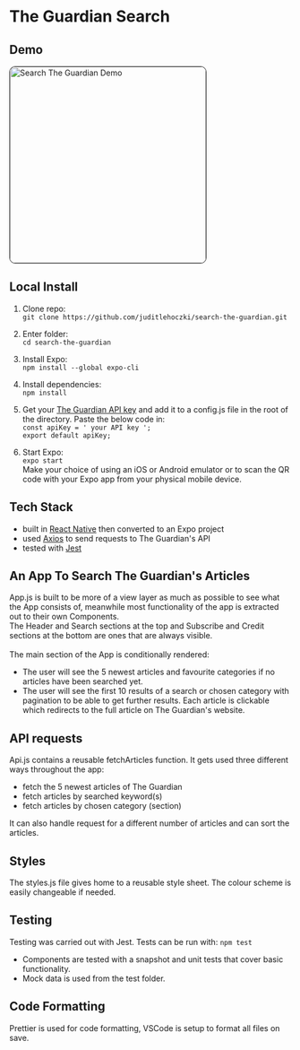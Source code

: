 # The Guardian Search

## Demo

<img border="1" style="border-radius:10px;" alt="Search The Guardian Demo" src="./img/search-the-guardian.gif" width="350">

## Local Install

1. Clone repo:<br>`git clone https://github.com/juditlehoczki/search-the-guardian.git`
2. Enter folder:<br>`cd search-the-guardian`
3. Install Expo:<br>`npm install --global expo-cli`
4. Install dependencies:<br>`npm install`
5. Get your [The Guardian API key](https://open-platform.theguardian.com/access/) and add it to a config.js file in the root of the directory. Paste the below code in:<br>
   `const apiKey = ' your API key ';`<br>
   `export default apiKey;`

6. Start Expo:<br>`expo start`<br>Make your choice of using an iOS or Android emulator or to scan the QR code with your Expo app from your physical mobile device.

## Tech Stack

- built in [React Native](https://reactnative.dev/) then converted to an Expo project
- used [Axios](https://www.npmjs.com/package/axios) to send requests to The Guardian's API
- tested with [Jest](https://jestjs.io/)

## An App To Search The Guardian's Articles

App.js is built to be more of a view layer as much as possible to see what the App consists of, meanwhile most functionality of the app is extracted out to their own Components.<br>
The Header and Search sections at the top and Subscribe and Credit sections at the bottom are ones that are always visible.<br><br>
The main section of the App is conditionally rendered:

- The user will see the 5 newest articles and favourite categories if no articles have been searched yet.
- The user will see the first 10 results of a search or chosen category with pagination to be able to get further results.
  Each article is clickable which redirects to the full article on The Guardian's website.

## API requests

Api.js contains a reusable fetchArticles function. It gets used three different ways throughout the app:

- fetch the 5 newest articles of The Guardian
- fetch articles by searched keyword(s)
- fetch articles by chosen category (section)

It can also handle request for a different number of articles and can sort the articles.

## Styles

The styles.js file gives home to a reusable style sheet. The colour scheme is easily changeable if needed.

## Testing

Testing was carried out with Jest.
Tests can be run with: `npm test`

- Components are tested with a snapshot and unit tests that cover basic functionality.
- Mock data is used from the test folder.

## Code Formatting

Prettier is used for code formatting, VSCode is setup to format all files on save.
